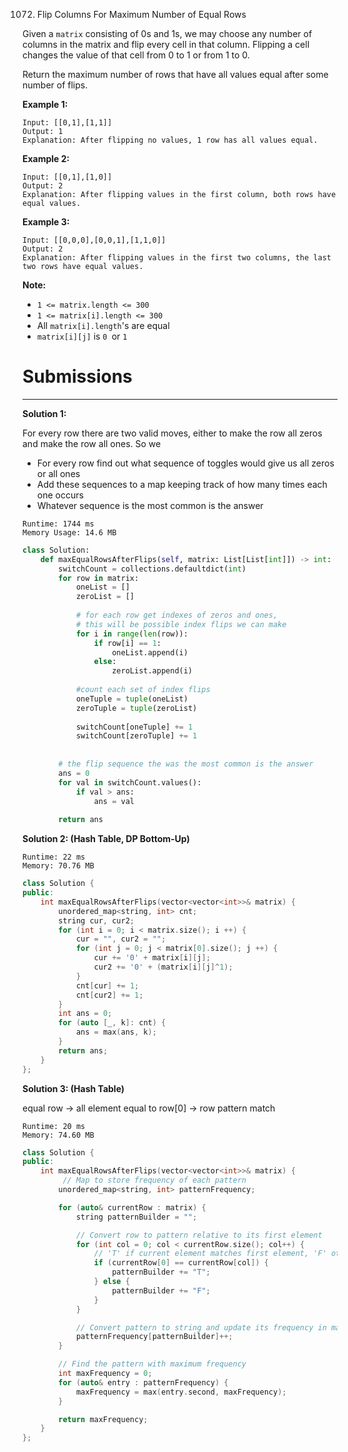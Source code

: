 1072. Flip Columns For Maximum Number of Equal Rows

Given a `matrix` consisting of 0s and 1s, we may choose any number of columns in the matrix and flip every cell in that column.  Flipping a cell changes the value of that cell from 0 to 1 or from 1 to 0.

Return the maximum number of rows that have all values equal after some number of flips.

 

**Example 1:**
```
Input: [[0,1],[1,1]]
Output: 1
Explanation: After flipping no values, 1 row has all values equal.
```

**Example 2:**
```
Input: [[0,1],[1,0]]
Output: 2
Explanation: After flipping values in the first column, both rows have equal values.
```

**Example 3:**
```
Input: [[0,0,0],[0,0,1],[1,1,0]]
Output: 2
Explanation: After flipping values in the first two columns, the last two rows have equal values.
``` 

**Note:**

* `1 <= matrix.length <= 300`
* `1 <= matrix[i].length <= 300`
* All `matrix[i].length`'s are equal
* `matrix[i][j]` is `0 `or `1`

# Submissions
---
**Solution 1:**

For every row there are two valid moves, either to make the row all zeros and make the row all ones. So we

* For every row find out what sequence of toggles would give us all zeros or all ones
* Add these sequences to a map keeping track of how many times each one occurs
* Whatever sequence is the most common is the answer

```
Runtime: 1744 ms
Memory Usage: 14.6 MB
```
```python
class Solution:
    def maxEqualRowsAfterFlips(self, matrix: List[List[int]]) -> int:
        switchCount = collections.defaultdict(int)
        for row in matrix:
            oneList = []
            zeroList = []
            
            # for each row get indexes of zeros and ones,
            # this will be possible index flips we can make
            for i in range(len(row)):
                if row[i] == 1:
                    oneList.append(i)
                else:
                    zeroList.append(i)
            
            #count each set of index flips
            oneTuple = tuple(oneList)
            zeroTuple = tuple(zeroList)
            
            switchCount[oneTuple] += 1
            switchCount[zeroTuple] += 1
                
            
        # the flip sequence the was the most common is the answer
        ans = 0
        for val in switchCount.values():
            if val > ans:
                ans = val
                
        return ans 
```

**Solution 2: (Hash Table, DP Bottom-Up)**
```
Runtime: 22 ms
Memory: 70.76 MB
```
```c++
class Solution {
public:
    int maxEqualRowsAfterFlips(vector<vector<int>>& matrix) {
        unordered_map<string, int> cnt;
        string cur, cur2;
        for (int i = 0; i < matrix.size(); i ++) {
            cur = "", cur2 = "";
            for (int j = 0; j < matrix[0].size(); j ++) {
                cur += '0' + matrix[i][j];
                cur2 += '0' + (matrix[i][j]^1);
            }
            cnt[cur] += 1;
            cnt[cur2] += 1;
        }
        int ans = 0;
        for (auto [_, k]: cnt) {
            ans = max(ans, k);
        }
        return ans;
    }
};
```

**Solution 3: (Hash Table)**

equal row
-> all element equal to row[0]
-> row pattern match

```
Runtime: 20 ms
Memory: 74.60 MB
```
```c++
class Solution {
public:
    int maxEqualRowsAfterFlips(vector<vector<int>>& matrix) {
         // Map to store frequency of each pattern
        unordered_map<string, int> patternFrequency;

        for (auto& currentRow : matrix) {
            string patternBuilder = "";

            // Convert row to pattern relative to its first element
            for (int col = 0; col < currentRow.size(); col++) {
                // 'T' if current element matches first element, 'F' otherwise
                if (currentRow[0] == currentRow[col]) {
                    patternBuilder += "T";
                } else {
                    patternBuilder += "F";
                }
            }

            // Convert pattern to string and update its frequency in map
            patternFrequency[patternBuilder]++;
        }

        // Find the pattern with maximum frequency
        int maxFrequency = 0;
        for (auto& entry : patternFrequency) {
            maxFrequency = max(entry.second, maxFrequency);
        }

        return maxFrequency;
    }
};
```
